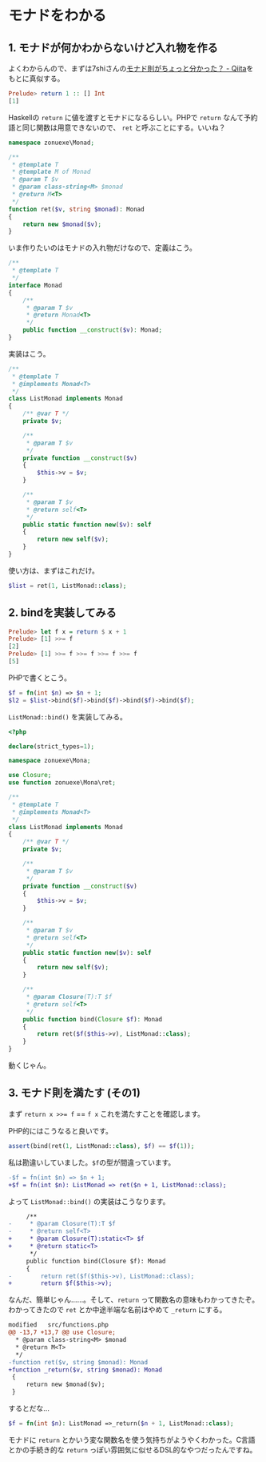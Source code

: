 # モナドをわかる

## 1. モナドが何かわからないけど入れ物を作る

よくわからんので、まずは7shiさんの[モナド則がちょっと分かった？ - Qiita](https://qiita.com/7shi/items/547b6137d7a3c482fe68)をもとに真似する。

```haskell
Prelude> return 1 :: [] Int
[1]
```

Haskellの `return` に値を渡すとモナドになるらしい。PHPで `return` なんて予約語と同じ関数は用意できないので、 `ret` と呼ぶことにする。いいね？

```php
namespace zonuexe\Monad;

/**
 * @template T
 * @template M of Monad
 * @param T $v
 * @param class-string<M> $monad
 * @return M<T>
 */
function ret($v, string $monad): Monad
{
    return new $monad($v);
}
```

いま作りたいのはモナドの入れ物だけなので、定義はこう。

```php
/**
 * @template T
 */
interface Monad
{
    /**
     * @param T $v
     * @return Monad<T>
     */
    public function __construct($v): Monad;
}
```

実装はこう。

```php
/**
 * @template T
 * @implements Monad<T>
 */
class ListMonad implements Monad
{
    /** @var T */
    private $v;

    /**
     * @param T $v
     */
    private function __construct($v)
    {
        $this->v = $v;
    }

    /**
     * @param T $v
     * @return self<T>
     */
    public static function new($v): self
    {
        return new self($v);
    }
}
```

使い方は、まずはこれだけ。

```php
$list = ret(1, ListMonad::class);
```

## 2. bindを実装してみる

```haskell
Prelude> let f x = return $ x + 1
Prelude> [1] >>= f
[2]
Prelude> [1] >>= f >>= f >>= f >>= f
[5]
```

PHPで書くとこう。

```php
$f = fn(int $n) => $n + 1;
$l2 = $list->bind($f)->bind($f)->bind($f)->bind($f);
```

`ListMonad::bind()` を実装してみる。

```php
<?php

declare(strict_types=1);

namespace zonuexe\Mona;

use Closure;
use function zonuexe\Mona\ret;

/**
 * @template T
 * @implements Monad<T>
 */
class ListMonad implements Monad
{
    /** @var T */
    private $v;

    /**
     * @param T $v
     */
    private function __construct($v)
    {
        $this->v = $v;
    }

    /**
     * @param T $v
     * @return self<T>
     */
    public static function new($v): self
    {
        return new self($v);
    }

    /**
     * @param Closure(T):T $f
     * @return self<T>
     */
    public function bind(Closure $f): Monad
    {
        return ret($f($this->v), ListMonad::class);
    }
}
```

動くじゃん。

## 3. モナド則を満たす (その1)

まず `return x >>= f` == `f x` これを満たすことを確認します。


PHP的にはこうなると良いです。

```php
assert(bind(ret(1, ListMonad::class), $f) == $f(1));
```

私は勘違いしていました。`$f`の型が間違っています。

```diff
-$f = fn(int $n) => $n + 1;
+$f = fn(int $n): ListMonad => ret($n + 1, ListMonad::class);
```

よって `ListMonad::bind()` の実装はこうなります。

```diff
     /**
-     * @param Closure(T):T $f
-     * @return self<T>
+     * @param Closure(T):static<T> $f
+     * @return static<T>
      */
     public function bind(Closure $f): Monad
     {
-        return ret($f($this->v), ListMonad::class);
+        return $f($this->v);
```

なんだ、簡単じゃん……。そして、`return` って関数名の意味もわかってきたぞ。わかってきたので `ret` とか中途半端な名前はやめて `_return` にする。

```diff
modified   src/functions.php
@@ -13,7 +13,7 @@ use Closure;
  * @param class-string<M> $monad
  * @return M<T>
  */
-function ret($v, string $monad): Monad
+function _return($v, string $monad): Monad
 {
     return new $monad($v);
 }
```

するとだな…

```php
$f = fn(int $n): ListMonad =>_return($n + 1, ListMonad::class);
```

モナドに `return` とかいう変な関数名を使う気持ちがようやくわかった。C言語とかの手続き的な `return` っぽい雰囲気に似せるDSL的なやつだったんですね。
